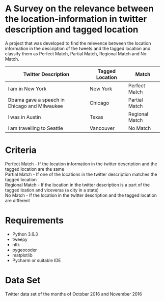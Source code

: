 # A Survey on the relevance between the location-information in twitter description and tagged location
A project that was developed to find the relevence between the location information in the description of the tweets and the tagged location and classify them as Perfect Match, Partial Match, Regional Match and No Match.

| Twitter Description  | Tagged Location | Match |
| ------------- | ------------- | ------------- |
| I am in New York  | New York  | Perfect Match  |
| Obama gave a speech in Chicago  and Milwaukee | Chicago  | Partial Match  |
| I was in Austin  | Texas  | Regional Match  |
| I am travelling to Seattle  | Vancouver  | No Match  |

# Criteria
Perfect Match - If the location information in the twitter description and the tagged location are the same \
Partial Match - If one of the locations in the twitter description matches the tagged location \
Regional Match - If the location in the twitter description is a part of the tagged loation and viceversa (a city in a state) \
No Match - If the location in the twitter description and the tagged location are different

# Requirements
* Python 3.6.3
* tweepy
* nltk
* pygeocoder
* matplotlib
* Pycharm or suitable IDE

# Data Set
Twitter data set of the months of October 2016 and November 2016
